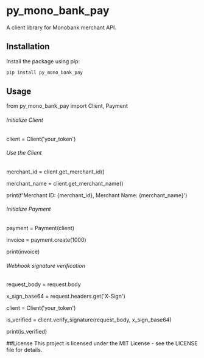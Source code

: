 # py_mono_bank_pay

A client library for Monobank merchant API.

## Installation

Install the package using pip:

```sh
pip install py_mono_bank_pay
```

## Usage

from py_mono_bank_pay import Client, Payment

###### Initialize Client

client = Client('your_token')

###### Use the Client

merchant_id = client.get_merchant_id()

merchant_name = client.get_merchant_name()

print(f'Merchant ID: {merchant_id}, Merchant Name: {merchant_name}')

###### Initialize Payment

payment = Payment(client)

invoice = payment.create(1000)

print(invoice)

###### Webhook signature verification

request_body = request.body

x_sign_base64 = request.headers.get('X-Sign')

client = Client('your_token')

is_verified = client.verify_signature(request_body, x_sign_base64)

print(is_verified)


##License
This project is licensed under the MIT License - see the LICENSE file for details.